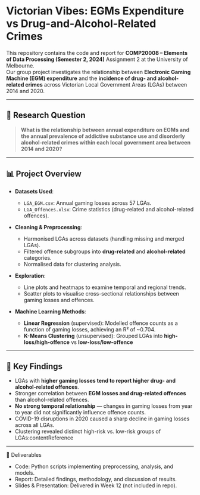 # Victorian Vibes: EGMs Expenditure vs Drug-and-Alcohol-Related Crimes

This repository contains the code and report for **COMP20008 – Elements of Data Processing (Semester 2, 2024)** Assignment 2 at the University of Melbourne.  
Our group project investigates the relationship between **Electronic Gaming Machine (EGM) expenditure** and the **incidence of drug- and alcohol-related crimes** across Victorian Local Government Areas (LGAs) between 2014 and 2020.

---

## 📌 Research Question
> **What is the relationship between annual expenditure on EGMs and the annual prevalence of addictive substance use and disorderly alcohol-related crimes within each local government area between 2014 and 2020?**

---

## 📊 Project Overview
- **Datasets Used**:
  - `LGA_EGM.csv`: Annual gaming losses across 57 LGAs.
  - `LGA_Offences.xlsx`: Crime statistics (drug-related and alcohol-related offences).
- **Cleaning & Preprocessing**:
  - Harmonised LGAs across datasets (handling missing and merged LGAs).
  - Filtered offence subgroups into **drug-related** and **alcohol-related** categories.
  - Normalised data for clustering analysis.

- **Exploration**:
  - Line plots and heatmaps to examine temporal and regional trends.
  - Scatter plots to visualise cross-sectional relationships between gaming losses and offences.

- **Machine Learning Methods**:
  - **Linear Regression** (supervised): Modelled offence counts as a function of gaming losses, achieving an R² of ~0.704.
  - **K-Means Clustering** (unsupervised): Grouped LGAs into **high-loss/high-offence** vs **low-loss/low-offence** 

---

## 🔑 Key Findings
- LGAs with **higher gaming losses tend to report higher drug- and alcohol-related offences**.
- Stronger correlation between **EGM losses and drug-related offences** than alcohol-related offences.
- **No strong temporal relationship** — changes in gaming losses from year to year did not significantly influence offence counts.
- COVID-19 disruptions in 2020 caused a sharp decline in gaming losses across all LGAs.
- Clustering revealed distinct high-risk vs. low-risk groups of LGAs:contentReference

---
📄 Deliverables

* Code: Python scripts implementing preprocessing, analysis, and models.
* Report: Detailed findings, methodology, and discussion of results.
* Slides & Presentation: Delivered in Week 12 (not included in repo).
